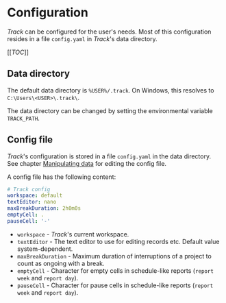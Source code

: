 # Configuration

*Track* can be configured for the user's needs.
Most of this configuration resides in a file `config.yaml` in *Track*'s data directory.

[[_TOC_]]

## Data directory

The default data directory is `%USER%/.track`. On Windows, this resolves to `C:\Users\<USER>\.track\`.

The data directory can be changed by setting the environmental variable `TRACK_PATH`.

## Config file

*Track*'s configuration is stored in a file `config.yaml` in the data directory.
See chapter [Manipulating data](./manipulating.md) for editing the config file.

A config file has the following content:

```yaml
# Track config
workspace: default
textEditor: nano
maxBreakDuration: 2h0m0s
emptyCell: .
pauseCell: '-'
```

* `workspace` - *Track*'s current workspace.
* `textEditor` - The text editor to use for editing records etc. Default value system-dependent.
* `maxBreakDuration` - Maximum duration of interruptions of a project to count as ongoing with a break.
* `emptyCell` - Character for empty cells in schedule-like reports (`report week` and `report day`).
* `pauseCell` - Character for pause cells in schedule-like reports (`report week` and `report day`).
